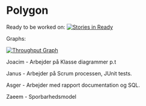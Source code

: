 # Polygon
Ready to be worked on:
[![Stories in Ready](https://badge.waffle.io/you7inho/Polygon.png?label=ready&title=Ready)](http://waffle.io/you7inho/Polygon)

Graphs: 

[![Throughput Graph](https://graphs.waffle.io/you7inho/Polygon/throughput.svg)](https://waffle.io/you7inho/Polygon/metrics/throughput) 

Joacim - Arbejder på Klasse diagrammer p.t

Janus - Arbejder på Scrum processen, JUnit tests.

Asger - Arbejder med rapport documentation og SQL.

Zaeem - Sporbarhedsmodel
